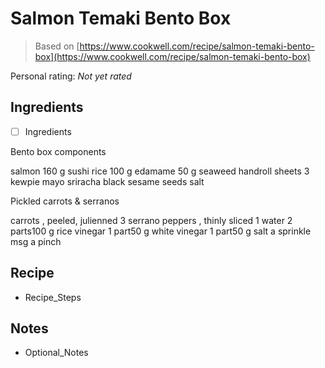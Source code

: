 # Salmon Temaki Bento Box

> Based on [https://www.cookwell.com/recipe/salmon-temaki-bento-box](https://www.cookwell.com/recipe/salmon-temaki-bento-box)

<!-- {cts} rating=0; (User can specify rating on scale of 1-5) -->

Personal rating: *Not yet rated*

<!-- {cte} -->

<!-- {cts} name_image=None; (User can specify image name) -->

<!-- TODO: Capture image -->

<!-- {cte} -->

## Ingredients

- [ ] Ingredients

Bento box components

salmon 160 g
sushi rice 100 g
edamame 50 g
seaweed handroll sheets 3
kewpie mayo
sriracha
black sesame seeds
salt

Pickled carrots & serranos

carrots , peeled, julienned
3 serrano peppers , thinly sliced
1 water 2 parts100 g
rice vinegar 1 part50 g
white vinegar 1 part50 g
salt a sprinkle
msg a pinch

## Recipe

- Recipe_Steps

## Notes

- Optional_Notes

